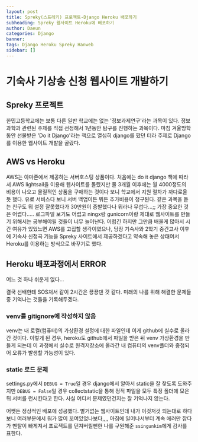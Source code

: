 ```yaml
---
layout: post
title: Spreky(스프레키) 프로젝트-Django Heroku 배포하기
subheading: Spreky 웹사이트 Heroku에 배포하기
author: Daeun
categories: Django
banner:
tags: Django Heroku Spreky Hanweb
sidebar: []
---
```


# 기숙사 기상송 신청 웹사이트 개발하기

## Spreky 프로젝트
한민고등학교에는 보통 다른 일반 학교에는 없는 '정보과제연구'라는 과목이 있다. 정보과학과 관련된 주제를 직접 선정해서 1년동안 탐구를 진행하는 과목이다. 마침 겨울방학동안 선물받은 'Do it Django'라는 책으로 열심히 django를 팠던 터라 주제로 Django를 이용한 웹사이트 개발을 골랐다. 

## AWS vs Heroku
AWS는 아마존에서 제공하는 서버호스팅 상품이다. 처음에는 do it django 책에 따라서 AWS lightsail을 이용해 웹사이트를 돌렸지만 물 3개월 이후에는 월 4000정도의 비용이 나오고 물질적인 상품을 구매하는 것이다 보니 학교에서 지원 절차가 까다로울 듯 했다. 유료 서비스다 보니 서버 백업이든 뭐든 추가비용이 청구된다. 같은 과목을 듣는 친구도 뭐 설정 잘못했다가 30만원이 증발했다나 뭐라나 무섭다...;; 
가장 중요한 것은 어렵다..... 로그파일 보기도 어렵고 ningx랑 gunicorn이랑 제대로 웹사이트를 만들기 위해서는 공부해야될 것들이 너무 늘어난다.
어렵긴 하지만 그만큼 배울게 많아서 시간 여유가 있었느면 AWS를 고집할 생각이였으나, 당장 기숙사와 2학기 중간고사 이후에 기숙사 신청곡 기능을 Spreky 사이트에서 제공하겠다고 약속해 놓은 상태여서 Heroku를 이용하는 방식으로 바꾸기로 했다.

## Heroku 배포과정에서 ERROR
어느 것 하나 쉬운게 없다... 

결국 선배한테 SOS처서 같이 2시간은 끙끙댄 것 같다. 미래의 나를 위해 해결한 문제들 중 기억나는 것들을 기록해두겠다.
### venv를 gitignore에 작성하지 않음
venv는 내 로컬(컴퓨터)의 가상환경 설정에 대한 파일인데 이게 github에 실수로 올라간 것이다. 이렇게 된 경우, heroku도 github에서 파일을 받은 뒤 venv 가상환경을 만들게 되는데 이 과정에서 실수로 원격저장소에 올라간 내 컴퓨터의 venv폴더와 중첩되어 오류가 발생할 가능성이 있다.

### static 로드 문제
settings.py에서 `DEBUG = True`일 경우 django에서 알아서 static을 잘 찾도록 도와주지만 `DEBUG = False`일 경우 collectstatic을 통해 정적 파일을 모두 특정 폴더에 모은 뒤 서버를 런시킨다고 한다. 사실 어디서 문제였던건지는 잘 기억나지 않는다.

어쨋든 정상적인 배포에 성공했다. 별거없는 웹사이트인데 내가 이것저것 되는대로 하다보니 여러부분에서 뭐가 많이 꼬여있었나보다,,,, 아침에 일어나서부터 계속 에러만 잡다가 멘탈이 빠게져서 프로젝트를 던져버릴뻔한 나를 구원해준 `ssingunkim`에게 감사를 표한다.